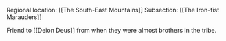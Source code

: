 Regional location: [[The South-East Mountains]]
Subsection: [[The Iron-fist Marauders]]

Friend to [[Deion Deus]] from when they were almost brothers in the tribe.